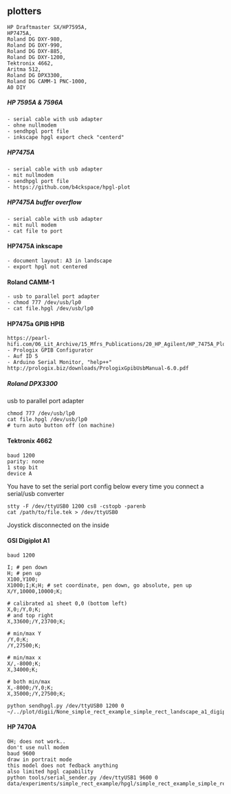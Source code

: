## plotters

    HP Draftmaster SX/HP7595A,
    HP7475A,
    Roland DG DXY-980,
    Roland DG DXY-990,
    Roland DG DXY-885,
    Roland DG DXY-1200,
    Tektronix 4662,
    Aritma 512,
    Roland DG DPX3300,
    Roland DG CAMM-1 PNC-1000,
    A0 DIY




##### HP 7595A & 7596A
    - serial cable with usb adapter
    - ohne nullmodem
    - sendhpgl port file
    - inkscape hpgl export check "centerd"

##### HP7475A
    - serial cable with usb adapter
    - mit nullmodem
    - sendhpgl port file
    - https://github.com/b4ckspace/hpgl-plot

##### HP7475A buffer overflow
    - serial cable with usb adapter
    - mit null modem
    - cat file to port

#### HP7475A inkscape
    - document layout: A3 in landscape 
    - export hpgl not centered

#### Roland CAMM-1
    - usb to parallel port adapter
    - chmod 777 /dev/usb/lp0
    - cat file.hpgl /dev/usb/lp0

#### HP7475a GPIB HPIB
    https://pearl-hifi.com/06_Lit_Archive/15_Mfrs_Publications/20_HP_Agilent/HP_7475A_Plotter/HP_7475A_Op_Interconnect.pdf
    - Prologix GPIB Configurator
    - Auf ID 5
    - Arduino Serial Monitor, "help++"
    http://prologix.biz/downloads/PrologixGpibUsbManual-6.0.pdf

##### Roland DPX3300
usb to parallel port adapter

    chmod 777 /dev/usb/lp0
    cat file.hpgl /dev/usb/lp0
    # turn auto button off (on machine)


#### Tektronix 4662
    baud 1200
    parity: none
    1 stop bit
    device A

You have to set the serial port config below every time you connect a serial/usb converter

    stty -F /dev/ttyUSB0 1200 cs8 -cstopb -parenb
    cat /path/to/file.tek > /dev/ttyUSB0

Joystick disconnected on the inside

#### GSI Digiplot A1

    baud 1200
    
    I; # pen down
    H; # pen up
    X100,Y100;
    X1000;I;K;H; # set coordinate, pen down, go absolute, pen up
    X/Y,10000,10000;K;  
    
    # calibrated a1 sheet 0,0 (bottom left)
    X,0;/Y,0;K;  
    # and top right
    X,33600;/Y,23700;K;    

    # min/max Y
    /Y,0;K;
    /Y,27500;K;
    
    # min/max x
    X/,-8000;K;
    X,34000;K;

    # both min/max
    X,-8000;/Y,0;K;
    X,35000;/Y,27500;K;

    python sendhpgl.py /dev/ttyUSB0 1200 0 ~/../plot/digii/None_simple_rect_example_simple_rect_landscape_a1_digiplot_a1_1dbf7144266374ee479325f40560b78250e73b321b75a7b63d2d1147160e00cc.digi 


#### HP 7470A

    OH; does not work..
    don't use null modem
    baud 9600
    draw in portrait mode
    this model does not fedback anything
    also limited hpgl capability
    python tools/serial_sender.py /dev/ttyUSB1 9600 0 data/experiments/simple_rect_example/hpgl/simple_rect_example_simple_rect_landscape_a4_hp7470a_26af20deac7561081a545151d62d83c33204365e42bb30050af6c3cb5a81082d_None.hpgl 
